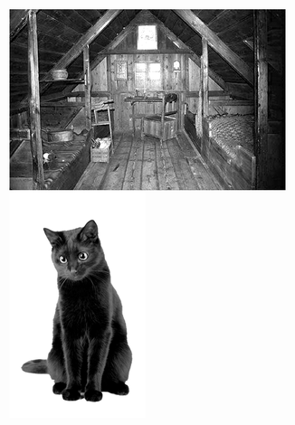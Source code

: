 <html>
<head>
<link rel="stylesheet" href="css/estilo examen.css">
</head>
<body id= "b1" >
<img id= "i2" src="img/Atico.png" >
<a href="file:///C:/Users/hp/OneDrive/Desktop/programacion%20creativa/html/Examen/ganaste.html">
<img id= "i12" src="img/gato_sentado.png" >
</a>
</body>
</html>
